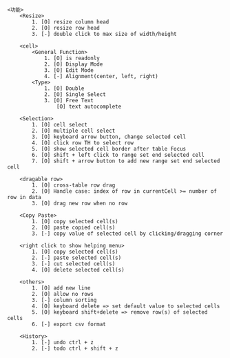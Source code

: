     <功能>
        <Resize>
            1. [O] resize column head
            2. [O] resize row head
            3. [-] double click to max size of width/height

        <cell>
            <General Function>
                1. [O] is readonly
                2. [O] Display Mode
                3. [O] Edit Mode
                4. [-] Alignment(center, left, right)
            <Type>
                1. [O] Double
                2. [O] Single Select
                3. [O] Free Text
                    [O] text autocomplete

        <Selection>
            1. [O] cell select
            2. [O] multiple cell select
            3. [O] keyboard arrow button, change selected cell
            4. [O] click row TH to select row
            5. [O] show selected cell border after table Focus
            6. [O] shift + left click to range set end selected cell
            7. [O] shift + arrow button to add new range set end selected cell

        <dragable row>
            1. [O] cross-table row drag
            2. [O] Handle case: index of row in currentCell >= number of row in data
            3. [O] drag new row when no row                

        <Copy Paste>
            1. [O] copy selected cell(s)
            2. [O] paste copied cell(s)
            3. [-] copy value of selected cell by clicking/dragging corner

        <right click to show helping menu>
            1. [O] copy selected cell(s)
            2. [-] paste selected cell(s)
            3. [-] cut selected cell(s)
            4. [O] delete selected cell(s)

        <others>
            1. [O] add new line
            2. [O] allow no rows
            3. [-] column sorting
            4. [O] keyboard delete => set default value to selected cells
            5. [O] keyboard shift+delete => remove row(s) of selected cells
            6. [-] export csv format

        <History>
            1. [-] undo ctrl + z
            2. [-] todo ctrl + shift + z

